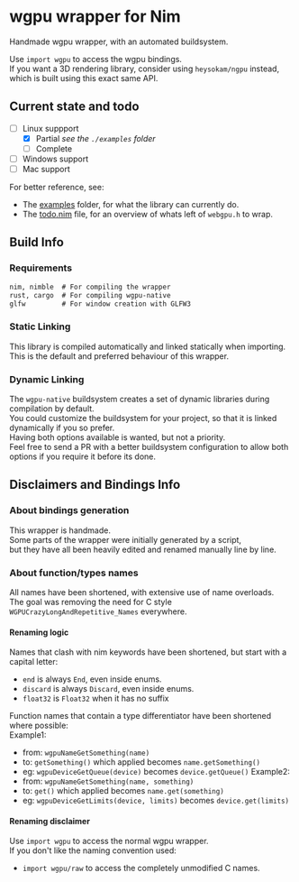 # wgpu wrapper for Nim
Handmade wgpu wrapper, with an automated buildsystem.  

Use `import wgpu` to access the wgpu bindings.  
If you want a 3D rendering library, consider using `heysokam/ngpu` instead,  
which is built using this exact same API.  


## Current state and todo
- [ ] Linux suppport 
  - [x] Partial  _see the `./examples` folder_
  - [ ] Complete
- [ ] Windows support
- [ ] Mac support

For better reference, see:
- The [examples](./examples) folder, for what the library can currently do.  
- The [todo.nim](src/wgpu/todo.nim) file, for an overview of whats left of `webgpu.h` to wrap.  


## Build Info
### Requirements
```md
nim, nimble  # For compiling the wrapper
rust, cargo  # For compiling wgpu-native
glfw         # For window creation with GLFW3
```

### Static Linking
This library is compiled automatically and linked statically when importing.  
This is the default and preferred behaviour of this wrapper.  

### Dynamic Linking
The `wgpu-native` buildsystem creates a set of dynamic libraries during compilation by default.  
You could customize the buildsystem for your project, so that it is linked dynamically if you so prefer.  
Having both options available is wanted, but not a priority.  
Feel free to send a PR with a better buildsystem configuration to allow both options if you require it before its done.  


## Disclaimers and Bindings Info
### About bindings generation
This wrapper is handmade.  
Some parts of the wrapper were initially generated by a script,  
but they have all been heavily edited and renamed manually line by line.  

### About function/types names
All names have been shortened, with extensive use of name overloads.  
The goal was removing the need for C style `WGPUCrazyLongAndRepetitive_Names` everywhere.  

#### Renaming logic
Names that clash with nim keywords have been shortened, but start with a capital letter:  
- `end` is always `End`, even inside enums.
- `discard` is always `Discard`, even inside enums.
- `float32` is `Float32` when it has no suffix

Function names that contain a type differentiator have been shortened where possible:  
Example1:
- from: `wgpuNameGetSomething(name)`
- to:   `getSomething()` which applied becomes `name.getSomething()`
- eg:   `wgpuDeviceGetQueue(device)` becomes `device.getQueue()`
Example2:
- from: `wgpuNameGetSomething(name, something)`
- to:   `get()` which applied becomes `name.get(something)`
- eg:   `wgpuDeviceGetLimits(device, limits)` becomes `device.get(limits)`

#### Renaming disclaimer
Use `import wgpu` to access the normal wgpu wrapper.  
If you don't like the naming convention used:  
- `import wgpu/raw` to access the completely unmodified C names.  

